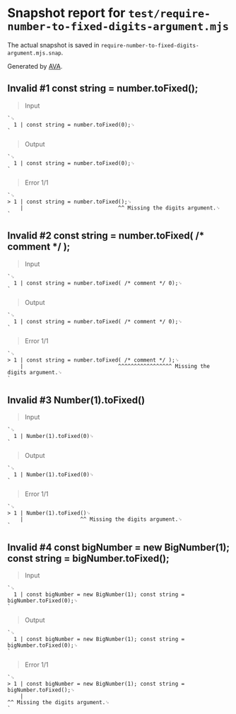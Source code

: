 # Snapshot report for `test/require-number-to-fixed-digits-argument.mjs`

The actual snapshot is saved in `require-number-to-fixed-digits-argument.mjs.snap`.

Generated by [AVA](https://avajs.dev).

## Invalid #1 const string = number.toFixed();

> Input

    `␊
      1 | const string = number.toFixed(0);␊
    `

> Output

    `␊
      1 | const string = number.toFixed(0);␊
    `

> Error 1/1

    `␊
    > 1 | const string = number.toFixed();␊
        |                              ^^ Missing the digits argument.␊
    `

## Invalid #2 const string = number.toFixed( /* comment */ );

> Input

    `␊
      1 | const string = number.toFixed( /* comment */ 0);␊
    `

> Output

    `␊
      1 | const string = number.toFixed( /* comment */ 0);␊
    `

> Error 1/1

    `␊
    > 1 | const string = number.toFixed( /* comment */ );␊
        |                              ^^^^^^^^^^^^^^^^^ Missing the digits argument.␊
    `

## Invalid #3 Number(1).toFixed()

> Input

    `␊
      1 | Number(1).toFixed(0)␊
    `

> Output

    `␊
      1 | Number(1).toFixed(0)␊
    `

> Error 1/1

    `␊
    > 1 | Number(1).toFixed()␊
        |                  ^^ Missing the digits argument.␊
    `

## Invalid #4 const bigNumber = new BigNumber(1); const string = bigNumber.toFixed();

> Input

    `␊
      1 | const bigNumber = new BigNumber(1); const string = bigNumber.toFixed(0);␊
    `

> Output

    `␊
      1 | const bigNumber = new BigNumber(1); const string = bigNumber.toFixed(0);␊
    `

> Error 1/1

    `␊
    > 1 | const bigNumber = new BigNumber(1); const string = bigNumber.toFixed();␊
        |                                                                     ^^ Missing the digits argument.␊
    `
